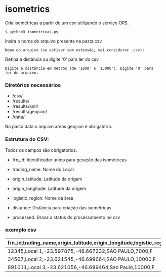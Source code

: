 # isometrics

Cria isométricas a partir de um csv utilizando o serviço ORS.

```
$ python3 isometricas.py
```

Insira o nome do arquivo presente na pasta csv
```
Nome do arquivo (se estiver sem extensão, vai considerar .csv):
```

Defina a distância ou digite '0' para ler do csv
```
Digite a distância em metros (de '1000' a '15000'). Digite '0' para ler do arquivo:
```

### Diretórios necessários
- /csv/
- /results/
- /results/kml/
- /results/geojson/
- /data/

Na pasta data o arquivo areas.geojson é obrigatório.

### Estrutura do CSV:

Todos os campos são obrigatórios.

- frn_id: Identificador único para geração das isométricas

- trading_name: Nome do Local

- origin_latitude: Latitude da origem

- origin_longitude: Latitude da origem

- logistic_region: Nome da área

- distance: Distância para criação das isométricas.

- processed: Grava o status do processamento no csv

### exemplo csv

| frn_id,trading_name,origin_latitude,origin_longitude,logistic_region,distance,processed|
| ------ |
| 12345,Local 1,-23.597875,-46.667232,SAO PAULO,7000,F |
| 34567,Local 2,-23.621545,-46.699664,SAO PAULO,10000,F |
| 891011,Local 3,-23.621656,-46.699464,Sao Paulo,10000,F |

